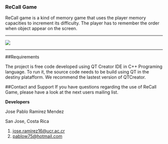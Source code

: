 ### ReCall Game

ReCall game is a kind of memory game that uses the player memory capacities to increment its difficulty. The player has to remember the order when object appear on the screen.

---

![](https://i.imgur.com/j7WAnTt.png)

---

##Requirements

The project is free code developed using QT Creator IDE in C++ Programing language. To run it, the source code needs to be build using QT in the destiny platafform. We recommend the lastest version of QTCreator.

##Contact and Support
If you have questions regarding the use of ReCall Game, please have a look at the next users mailing list.

**Developers**

Jose Pablo Ramirez Mendez

San Jose, Costa Rica

1. jose.ramirez16@ucr.ac.cr
2. pablow75@hotmail.com
